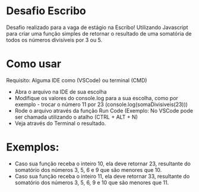 # Desafio Escribo
Desafio realizado para a vaga de estágio na Escribo! Utilizando Javascript para criar uma função simples de retornar o resultado de uma somatória de todos os números divisíveis por 3 ou 5.

# Como usar
Requisito: Alguma IDE como (VSCode) ou terminal (CMD)

- Abra o arquivo na IDE de sua escolha
- Modifique os valores do console.log para a sua escolha, como por exemplo - trocar o número 11 por 23 (console.log(somaDivisiveis(23)))
- Rode o arquivo através da função Run Code (Exemplo: No VSCode pode ser chamada utilizando o atalho (CTRL + ALT + N)
- Veja através do Terminal o resultado.

# Exemplos: 

-	Caso sua função receba o inteiro 10, ela deve retornar 23, resultante do somatório dos números 3, 5, 6 e 9 que são menores que 10.
-	Caso sua função receba o inteiro 11, ela deve retornar 33, resultante do somatório dos números 3, 5, 6, 9 e 10 que são menores que 11.
